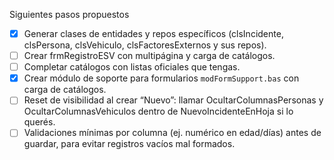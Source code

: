 Siguientes pasos propuestos

- [x] Generar clases de entidades y repos específicos (clsIncidente, clsPersona, clsVehiculo, clsFactoresExternos y sus repos).
- [ ] Crear frmRegistroESV con multipágina y carga de catálogos.
- [ ] Completar catálogos con listas oficiales que tengas.
- [x] Crear módulo de soporte para formularios `modFormSupport.bas` con carga de catálogos.
- [ ] Reset de visibilidad al crear “Nuevo”: llamar OcultarColumnasPersonas y OcultarColumnasVehiculos dentro de NuevoIncidenteEnHoja si lo querés.
- [ ] Validaciones mínimas por columna (ej. numérico en edad/días) antes de guardar, para evitar registros vacíos mal formados.
